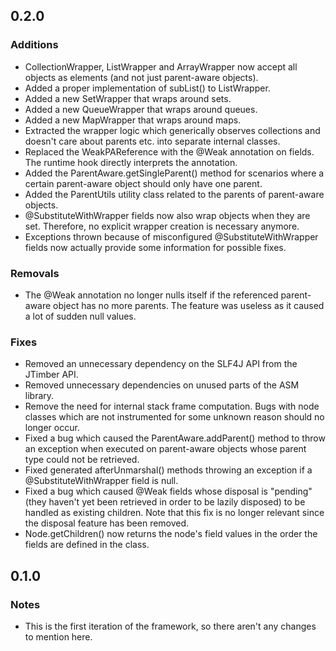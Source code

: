 0.2.0
-----

### Additions
* CollectionWrapper, ListWrapper and ArrayWrapper now accept all objects as elements (and not just parent-aware objects).
* Added a proper implementation of subList() to ListWrapper.
* Added a new SetWrapper that wraps around sets.
* Added a new QueueWrapper that wraps around queues.
* Added a new MapWrapper that wraps around maps.
* Extracted the wrapper logic which generically observes collections and doesn't care about parents etc. into separate internal classes.
* Replaced the WeakPAReference with the @Weak annotation on fields. The runtime hook directly interprets the annotation.
* Added the ParentAware.getSingleParent() method for scenarios where a certain parent-aware object should only have one parent.
* Added the ParentUtils utility class related to the parents of parent-aware objects.
* @SubstituteWithWrapper fields now also wrap objects when they are set. Therefore, no explicit wrapper creation is necessary anymore.
* Exceptions thrown because of misconfigured @SubstituteWithWrapper fields now actually provide some information for possible fixes.

### Removals
* The @Weak annotation no longer nulls itself if the referenced parent-aware object has no more parents. The feature was useless as it caused a lot of sudden null values.

### Fixes
* Removed an unnecessary dependency on the SLF4J API from the JTimber API.
* Removed unnecessary dependencies on unused parts of the ASM library.
* Remove the need for internal stack frame computation. Bugs with node classes which are not instrumented for some unknown reason should no longer occur.
* Fixed a bug which caused the ParentAware.addParent() method to throw an exception when executed on parent-aware objects whose parent type could not be retrieved.
* Fixed generated afterUnmarshal() methods throwing an exception if a @SubstituteWithWrapper field is null.
* Fixed a bug which caused @Weak fields whose disposal is "pending" (they haven't yet been retrieved in order to be lazily disposed) to be handled as existing children. Note that this fix is no longer relevant since the disposal feature has been removed.
* Node.getChildren() now returns the node's field values in the order the fields are defined in the class.

0.1.0
-----

### Notes
* This is the first iteration of the framework, so there aren't any changes to mention here.
